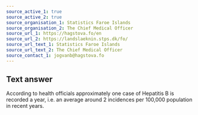 ```yaml
---
source_active_1: true
source_active_2: true
source_organisation_1: Statistics Faroe Islands
source_organisation_2: The Chief Medical Officer
source_url_1: https://hagstova.fo/en
source_url_2: https://landslaeknin.stps.dk/fo/
source_url_text_1: Statistics Faroe Islands
source_url_text_2: The Chief Medical Officer
source_contact_1: jogvanb@hagstova.fo
---
```

## Text answer  
According to health officials approximately one case of Hepatitis B is recorded a year, i.e. an average around 2 incidences per 100,000 population in recent years.
